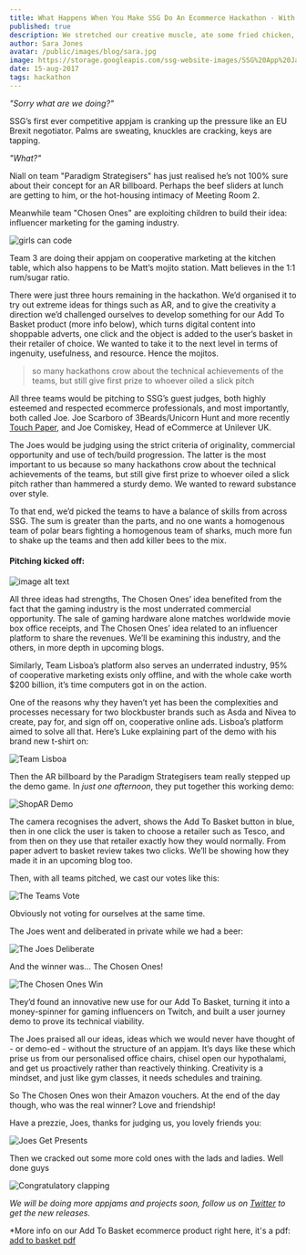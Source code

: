 ```yaml
---
title: What Happens When You Make SSG Do An Ecommerce Hackathon - With Demos
published: true
description: We stretched our creative muscle, ate some fried chicken, and made some epic demos for our ecommerce product.
author: Sara Jones
avatar: /public/images/blog/sara.jpg
image: https://storage.googleapis.com/ssg-website-images/SSG%20App%20Jam/appjam-team-working.jpg
date: 15-aug-2017
tags: hackathon
---
```


*"Sorry what are we doing?"*

SSG’s first ever competitive appjam is cranking up the pressure like an EU Brexit negotiator. Palms are sweating, knuckles are cracking, keys are tapping.

*"What?"*

Niall on team "Paradigm Strategisers" has just realised he’s not 100% sure about their concept for an AR billboard. Perhaps the beef sliders at lunch are getting to him, or the hot-housing intimacy of Meeting Room 2.

Meanwhile team "Chosen Ones" are exploiting children to build their idea: influencer marketing for the gaming industry.

![girls can code](https://storage.googleapis.com/ssg-website-images/SSG%20App%20Jam/exploiting%20child%20labour%20to%20code.jpg)

Team 3 are doing their appjam on cooperative marketing at the kitchen table, which also happens to be Matt’s mojito station. Matt believes in the 1:1 rum/sugar ratio.

There were just three hours remaining in the hackathon. We’d organised it to try out extreme ideas for things such as AR, and to give the creativity a direction we’d challenged ourselves to develop something for our Add To Basket product (more info below), which turns digital content into shoppable adverts, one click and the object is added to the user’s basket in their retailer of choice. We wanted to take it to the next level in terms of ingenuity, usefulness, and resource. Hence the mojitos.

>so many hackathons crow about the technical achievements of the teams, but still give first prize to whoever oiled a slick pitch

All three teams would be pitching to SSG’s guest judges, both highly esteemed and respected ecommerce professionals, and most importantly, both called Joe. Joe Scarboro of 3Beards/Unicorn Hunt and more recently [Touch Paper](https://touchpaper.org/), and Joe Comiskey, Head of eCommerce at Unilever UK.

The Joes would be judging using the strict criteria of originality, commercial opportunity and use of tech/build progression. The latter is the most important to us because so many hackathons crow about the technical achievements of the teams, but still give first prize to whoever oiled a slick pitch rather than hammered a sturdy demo. We wanted to reward substance over style.

To that end, we’d picked the teams to have a balance of skills from across SSG. The sum is greater than the parts, and no one wants a homogenous team of polar bears fighting a homogenous team of sharks, much more fun to shake up the teams and then add killer bees to the mix.

#### Pitching kicked off:

![image alt text](https://storage.googleapis.com/ssg-website-images/SSG%20App%20Jam/twitch%20team%20pitching.gif)

All three ideas had strengths, The Chosen Ones’ idea benefited from the fact that the gaming industry is the most underrated commercial opportunity. The sale of gaming hardware alone matches worldwide movie box office receipts, and The Chosen Ones’ idea related to an influencer platform to share the revenues. We’ll be examining this industry, and the others, in more depth in upcoming blogs.

Similarly, Team Lisboa’s platform also serves an underrated industry, 95% of cooperative marketing exists only offline, and with the whole cake worth $200 billion, it’s time computers got in on the action.

One of the reasons why they haven’t yet has been the complexities and processes necessary for two blockbuster brands such as Asda and Nivea to create, pay for, and sign off on, cooperative online ads. Lisboa’s platform aimed to solve all that. Here’s Luke explaining part of the demo with his brand new t-shirt on:

![Team Lisboa](https://storage.googleapis.com/ssg-website-images/SSG%20App%20Jam/serious%20individual%20gesticulating.gif)

Then the AR billboard by the Paradigm Strategisers team really stepped up the demo game. In *just one afternoon*, they put together this working demo:

![ShopAR Demo](https://storage.googleapis.com/ssg-website-images/SSG%20App%20Jam/ShopAR%20Demo.gif)

The camera recognises the advert, shows the Add To Basket button in blue, then in one click the user is taken to choose a retailer such as Tesco, and from then on they use that retailer exactly how they would normally. From paper advert to basket review takes two clicks. We’ll be showing how they made it in an upcoming blog too.

Then, with all teams pitched, we cast our votes like this:

![The Teams Vote](https://storage.googleapis.com/ssg-website-images/SSG%20App%20Jam/team%20voting.gif)

Obviously not voting for ourselves at the same time.

The Joes went and deliberated in private while we had a beer:

![The Joes Deliberate](https://storage.googleapis.com/ssg-website-images/SSG%20App%20Jam/joes%20deliberating.gif)

And the winner was… The Chosen Ones!

![The Chosen Ones Win](https://storage.googleapis.com/ssg-website-images/SSG%20App%20Jam/winning%20team%20celebrates.gif)

They’d found an innovative new use for our Add To Basket, turning it into a money-spinner for gaming influencers on Twitch, and built a user journey demo to prove its technical viability.

The Joes praised all our ideas, ideas which we would never have thought of - or demo-ed - without the structure of an appjam. It’s days like these which prise us from our personalised office chairs, chisel open our hypothalami, and get us proactively rather than reactively thinking. Creativity is a mindset, and just like gym classes, it needs schedules and training.

So The Chosen Ones won their Amazon vouchers. At the end of the day though, who was the real winner? Love and friendship!

Have a prezzie, Joes, thanks for judging us, you lovely friends you:

![Joes Get Presents](https://storage.googleapis.com/ssg-website-images/SSG%20App%20Jam/joes%20get%20presents.gif)

Then we cracked out some more cold ones with the lads and ladies. Well done guys

![Congratulatory clapping](https://storage.googleapis.com/ssg-website-images/SSG%20App%20Jam/congratulatory%20clapping.gif)

*We will be doing more appjams and projects soon, follow us on [Twitter](https://twitter.com/solidstategroup?lang=en) to get the new releases.*

*More info on our Add To Basket ecommerce product right here, it's a pdf: [add to basket pdf](https://storage.googleapis.com/ssg-website-images/SSG%20App%20Jam/Add%20To%20Basket.pdf)
